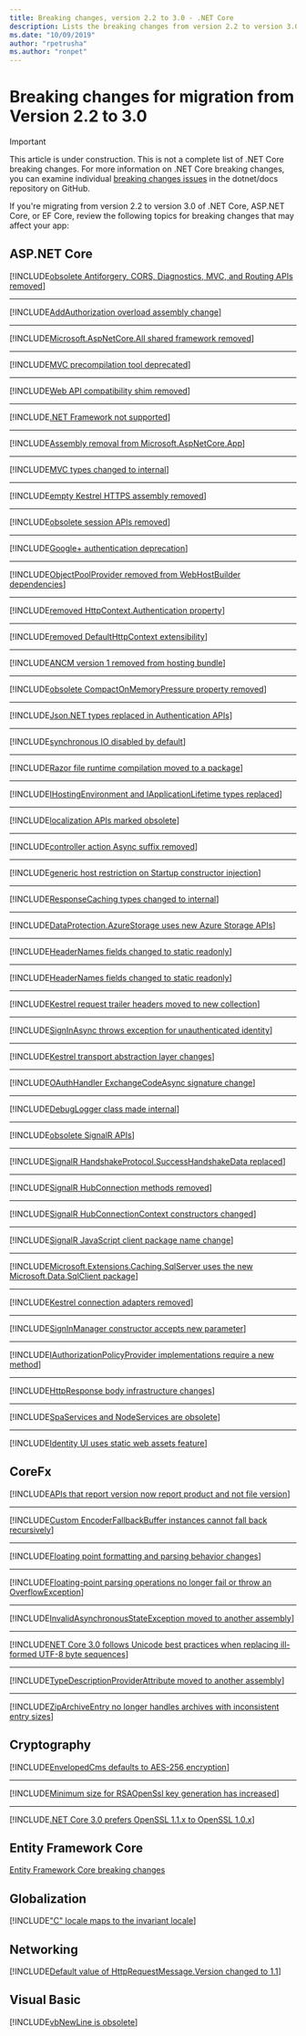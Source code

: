 ```yaml
---
title: Breaking changes, version 2.2 to 3.0 - .NET Core
description: Lists the breaking changes from version 2.2 to version 3.0 of .NET Core, ASP.NET Core, and EF Core.
ms.date: "10/09/2019"
author: "rpetrusha"
ms.author: "ronpet"
---
```

# Breaking changes for migration from Version 2.2 to 3.0

> [!IMPORTANT]
> This article is under construction. This is not a complete list of .NET Core breaking changes. For more information on .NET Core breaking changes, you can examine individual [breaking changes issues](https://github.com/dotnet/docs/issues?q=is%3Aissue+is%3Aopen+label%3Abreaking-change) in the dotnet/docs repository on GitHub.

If you're migrating from version 2.2 to version 3.0 of .NET Core, ASP.NET Core, or EF Core, review the following topics for breaking changes that may affect your app:

## ASP.NET Core

[!INCLUDE[obsolete Antiforgery, CORS, Diagnostics, MVC, and Routing APIs removed](~/includes/core-changes/aspnetcore/3.0/obsolete-apis-removed.md)]

***

[!INCLUDE[AddAuthorization overload assembly change](~/includes/core-changes/aspnetcore/3.0/add-authz-assembly-change.md)]

***

[!INCLUDE[Microsoft.AspNetCore.All shared framework removed](~/includes/core-changes/aspnetcore/3.0/all-shared-framework-removed.md)]

***

[!INCLUDE[MVC precompilation tool deprecated](~/includes/core-changes/aspnetcore/3.0/mvc-precompilation-tool-deprecated.md)]

***

[!INCLUDE[Web API compatibility shim removed](~/includes/core-changes/aspnetcore/3.0/webapi-compat-shim-removed.md)]

***

[!INCLUDE[.NET Framework not supported](~/includes/core-changes/aspnetcore/3.0/netfx-tfm-support.md)]

***

[!INCLUDE[Assembly removal from Microsoft.AspNetCore.App](~/includes/core-changes/aspnetcore/3.0/app-shared-framework-assemblies.md)]

***

[!INCLUDE[MVC types changed to internal](~/includes/core-changes/aspnetcore/3.0/mvc-pubternal-to-internal.md)]

***

[!INCLUDE[empty Kestrel HTTPS assembly removed](~/includes/core-changes/aspnetcore/3.0/empty-kestrel-assembly-removed.md)]

***

[!INCLUDE[obsolete session APIs removed](~/includes/core-changes/aspnetcore/3.0/obsolete-session-apis-removed.md)]

***

[!INCLUDE[Google+ authentication deprecation](~/includes/core-changes/aspnetcore/3.0/google-plus-authn-changes.md)]

***

[!INCLUDE[ObjectPoolProvider removed from WebHostBuilder dependencies](~/includes/core-changes/aspnetcore/3.0/objectpoolprovider-webhostbuilder-dependencies.md)]

***

[!INCLUDE[removed HttpContext.Authentication property](~/includes/core-changes/aspnetcore/3.0/httpcontext-authn-property-removed.md)]

***

[!INCLUDE[removed DefaultHttpContext extensibility](~/includes/core-changes/aspnetcore/3.0/defaulthttpcontext-extensibility-removed.md)]

***

[!INCLUDE[ANCM version 1 removed from hosting bundle](~/includes/core-changes/aspnetcore/3.0/ancmv1-hosting-bundle-removal.md)]

***

[!INCLUDE[obsolete CompactOnMemoryPressure property removed](~/includes/core-changes/aspnetcore/3.0/memorycacheoptions-property-removed.md)]

***

[!INCLUDE[Json.NET types replaced in Authentication APIs](~/includes/core-changes/aspnetcore/3.0/authn-apis-json-types.md)]

***

[!INCLUDE[synchronous IO disabled by default](~/includes/core-changes/aspnetcore/3.0/synchronous-io-disabled.md)]

***

[!INCLUDE[Razor file runtime compilation moved to a package](~/includes/core-changes/aspnetcore/3.0/razor-runtime-compilation-package.md)]

***

[!INCLUDE[IHostingEnvironment and IApplicationLifetime types replaced](~/includes/core-changes/aspnetcore/3.0/ihostingenv-iapplifetime-types-replaced.md)]

***

[!INCLUDE[localization APIs marked obsolete](~/includes/core-changes/aspnetcore/3.0/localization-apis-marked-obsolete.md)]

***

[!INCLUDE[controller action Async suffix removed](~/includes/core-changes/aspnetcore/3.0/action-async-suffix-trimmed.md)]

***

[!INCLUDE[generic host restriction on Startup constructor injection](~/includes/core-changes/aspnetcore/3.0/generic-host-startup-ctor-restriction.md)]

***

[!INCLUDE[ResponseCaching types changed to internal](~/includes/core-changes/aspnetcore/3.0/responsecaching-pubternal-to-internal.md)]

***

[!INCLUDE[DataProtection.AzureStorage uses new Azure Storage APIs](~/includes/core-changes/aspnetcore/3.0/dpazstorage-using-azstorage-apis.md)]

***

[!INCLUDE[HeaderNames fields changed to static readonly](~/includes/core-changes/aspnetcore/3.0/headernames-constants-staticreadonly.md)]

***

[!INCLUDE[HeaderNames fields changed to static readonly](~/includes/core-changes/aspnetcore/3.0/identityui-bootstrap-version.md)]

***

[!INCLUDE[Kestrel request trailer headers moved to new collection](~/includes/core-changes/aspnetcore/3.0/kestrel-request-trailer-headers.md)]

***

[!INCLUDE[SignInAsync throws exception for unauthenticated identity](~/includes/core-changes/aspnetcore/3.0/signinasync-throws-exception.md)]

***

[!INCLUDE[Kestrel transport abstraction layer changes](~/includes/core-changes/aspnetcore/3.0/kestrel-transport-abstractions.md)]

***

[!INCLUDE[OAuthHandler ExchangeCodeAsync signature change](~/includes/core-changes/aspnetcore/3.0/exchangecodeasync-signature-change.md)]

***

[!INCLUDE[DebugLogger class made internal](~/includes/core-changes/aspnetcore/3.0/debuglogger-to-internal.md)]

***

[!INCLUDE[obsolete SignalR APIs](~/includes/core-changes/aspnetcore/3.0/obsolete-signalr-apis.md)]

***

[!INCLUDE[SignalR HandshakeProtocol.SuccessHandshakeData replaced](~/includes/core-changes/aspnetcore/3.0/signalr-successhandshakedata-replaced.md)]

***

[!INCLUDE[SignalR HubConnection methods removed](~/includes/core-changes/aspnetcore/3.0/signalr-hubconnection-methods-removed.md)]

***

[!INCLUDE[SignalR HubConnectionContext constructors changed](~/includes/core-changes/aspnetcore/3.0/signalr-hubconnectioncontext-ctors.md)]

***

[!INCLUDE[SignalR JavaScript client package name change](~/includes/core-changes/aspnetcore/3.0/signalr-js-client-package-name.md)]

***

[!INCLUDE[Microsoft.Extensions.Caching.SqlServer uses the new Microsoft.Data.SqlClient package](~/includes/core-changes/aspnetcore/3.0/new-sqlclient-package.md)]

***

[!INCLUDE[Kestrel connection adapters removed](~/includes/core-changes/aspnetcore/3.0/kestrel-connection-adapters-removed.md)]

***

[!INCLUDE[SignInManager constructor accepts new parameter](~/includes/core-changes/aspnetcore/3.0/signinmanager-ctor-parameter.md)]

***

[!INCLUDE[IAuthorizationPolicyProvider implementations require a new method](~/includes/core-changes/aspnetcore/3.0/iauthzpolicyprovider-new-method.md)]

***

[!INCLUDE[HttpResponse body infrastructure changes](~/includes/core-changes/aspnetcore/3.0/httpresponse-body-changes.md)]

***

[!INCLUDE[SpaServices and NodeServices are obsolete](~/includes/core-changes/aspnetcore/3.0/spaservices-nodeservices-obsolete.md)]

***

[!INCLUDE[Identity UI uses static web assets feature](~/includes/core-changes/aspnetcore/3.0/identityui-static-web-assets.md)]

## CoreFx

[!INCLUDE[APIs that report version now report product and not file version](~/includes/core-changes/corefx/version-information-changes.md)]

***

[!INCLUDE[Custom EncoderFallbackBuffer instances cannot fall back recursively](~/includes/core-changes/corefx/custom-encoderfallbackbuffer-cannot-be-recursive.md)]

***

[!INCLUDE[Floating point formatting and parsing behavior changes](~/includes/core-changes/corefx/floating-point-changes.md)]

***

[!INCLUDE[Floating-point parsing operations no longer fail or throw an OverflowException](~/includes/core-changes/corefx/floating-point-parsing-does-not-overflow.md)]

***

[!INCLUDE[InvalidAsynchronousStateException moved to another assembly](~/includes/core-changes/corefx/move-invalidasynchronousstateexception.md)]

***

[!INCLUDE[NET Core 3.0 follows Unicode best practices when replacing ill-formed UTF-8 byte sequences](~/includes/core-changes/corefx/net-core-3-0-follows-unicode-utf8-best-practices.md)]

***

[!INCLUDE[TypeDescriptionProviderAttribute moved to another assembly](~/includes/core-changes/corefx/move-typedescriptionproviderattribute.md)]

***

[!INCLUDE[ZipArchiveEntry no longer handles archives with inconsistent entry sizes](~/includes/core-changes/corefx/ziparchiveentry-and-inconsistent-entry-sizes.md)]

## Cryptography

[!INCLUDE[EnvelopedCms defaults to AES-256 encryption](~/includes/core-changes/cryptography/envelopedcms-defaults-to-aes256.md)]

***

[!INCLUDE[Minimum size for RSAOpenSsl key generation has increased](~/includes/core-changes/cryptography/minimum-rsaopenssl-key-size-change.md)]

***

[!INCLUDE[.NET Core 3.0 prefers OpenSSL 1.1.x to OpenSSL 1.0.x](~/includes/core-changes/cryptography/net-core-3-0-prefers-openssl-1-1-x.md)]

## Entity Framework Core

[Entity Framework Core breaking changes](/ef/core/what-is-new/ef-core-3.0/breaking-changes)

## Globalization

[!INCLUDE["C" locale maps to the invariant locale](~/includes/core-changes/globalization/c-locale-maps-to-invariant-locale.md)]

## Networking

[!INCLUDE[Default value of HttpRequestMessage.Version changed to 1.1](~/includes/core-changes/networking/httprequestmessage-version-change.md)]

## Visual Basic

[!INCLUDE[vbNewLine is obsolete](~/includes/core-changes/visualbasic/vbnewline-is-obsolete.md)]
